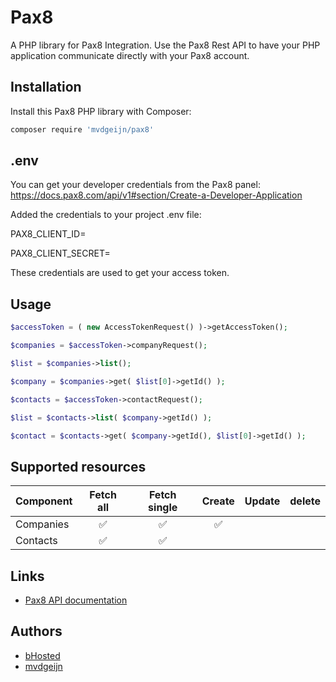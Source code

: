 # Pax8

A PHP library for Pax8 Integration.
Use the Pax8 Rest API to have your PHP application communicate directly with your Pax8 account.

## Installation

Install this Pax8 PHP library with Composer:

```bash
composer require 'mvdgeijn/pax8'
```

## .env

You can get your developer credentials from the Pax8 panel: https://docs.pax8.com/api/v1#section/Create-a-Developer-Application

Added the credentials to your project .env file:

PAX8_CLIENT_ID=<your client id>

PAX8_CLIENT_SECRET=<your client secret>

These credentials are used to get your access token.

## Usage

```php
$accessToken = ( new AccessTokenRequest() )->getAccessToken();

$companies = $accessToken->companyRequest();

$list = $companies->list();

$company = $companies->get( $list[0]->getId() );

$contacts = $accessToken->contactRequest();

$list = $contacts->list( $company->getId() );

$contact = $contacts->get( $company->getId(), $list[0]->getId() );
```

## Supported resources

| Component |     Fetch all      |    Fetch single    |       Create       | Update | delete |
|-----------|:------------------:|:------------------:|:------------------:|:------:|:------:|
| Companies | :white_check_mark: | :white_check_mark: | :white_check_mark: |        |        |
| Contacts  | :white_check_mark: | :white_check_mark: |                    |        |        | 


## Links

* [Pax8 API documentation](https://docs.pax8.com/api/v1)

## Authors

* [bHosted](https://www.bhosted.nl/)
* [mvdgeijn](https://www.vdgeijn.com/)
